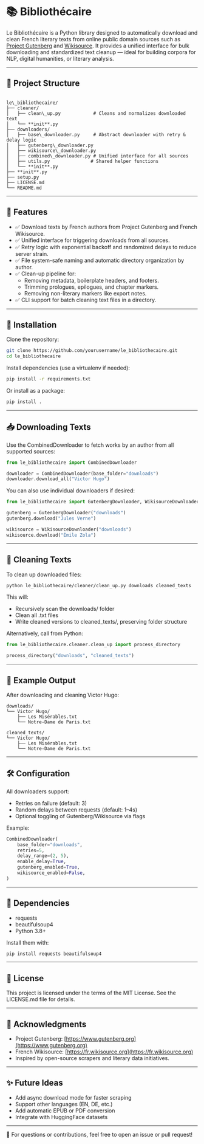 # 📚 Bibliothécaire

Le Bibliothécaire is a Python library designed to automatically download and clean French literary texts from online public domain sources such as [Project Gutenberg](https://www.gutenberg.org) and [Wikisource](https://fr.wikisource.org). It provides a unified interface for bulk downloading and standardized text cleanup — ideal for building corpora for NLP, digital humanities, or literary analysis.

---

## 🧱 Project Structure

```

le\_bibliothecaire/
├── cleaner/
│   ├── clean\_up.py            # Cleans and normalizes downloaded text
│   └── **init**.py
├── downloaders/
│   ├── base\_downloader.py     # Abstract downloader with retry & delay logic
│   ├── gutenberg\_downloader.py
│   ├── wikisource\_downloader.py
│   ├── combined\_downloader.py # Unified interface for all sources
│   ├── utils.py               # Shared helper functions
│   └── **init**.py
├── **init**.py
├── setup.py
├── LICENSE.md
└── README.md

````

---

## 🚀 Features

- ✅ Download texts by French authors from Project Gutenberg and French Wikisource.
- ✅ Unified interface for triggering downloads from all sources.
- ✅ Retry logic with exponential backoff and randomized delays to reduce server strain.
- ✅ File system-safe naming and automatic directory organization by author.
- ✅ Clean-up pipeline for:
  - Removing metadata, boilerplate headers, and footers.
  - Trimming prologues, epilogues, and chapter markers.
  - Removing non-literary markers like export notes.
- ✅ CLI support for batch cleaning text files in a directory.

---

## 🔧 Installation

Clone the repository:

```bash
git clone https://github.com/yourusername/le_bibliothecaire.git
cd le_bibliothecaire
````

Install dependencies (use a virtualenv if needed):

```bash
pip install -r requirements.txt
```

Or install as a package:

```bash
pip install .
```

---

## 📥 Downloading Texts

Use the CombinedDownloader to fetch works by an author from all supported sources:

```python
from le_bibliothecaire import CombinedDownloader

downloader = CombinedDownloader(base_folder="downloads")
downloader.download_all("Victor Hugo")
```

You can also use individual downloaders if desired:

```python
from le_bibliothecaire import GutenbergDownloader, WikisourceDownloader

gutenberg = GutenbergDownloader("downloads")
gutenberg.download("Jules Verne")

wikisource = WikisourceDownloader("downloads")
wikisource.download("Émile Zola")
```

---

## 🧽 Cleaning Texts

To clean up downloaded files:

```bash
python le_bibliothecaire/cleaner/clean_up.py downloads cleaned_texts
```

This will:

* Recursively scan the downloads/ folder
* Clean all .txt files
* Write cleaned versions to cleaned\_texts/, preserving folder structure

Alternatively, call from Python:

```python
from le_bibliothecaire.cleaner.clean_up import process_directory

process_directory("downloads", "cleaned_texts")
```

---

## 🧪 Example Output

After downloading and cleaning Victor Hugo:

```
downloads/
└── Victor Hugo/
    ├── Les Misérables.txt
    └── Notre-Dame de Paris.txt

cleaned_texts/
└── Victor Hugo/
    ├── Les Misérables.txt
    └── Notre-Dame de Paris.txt
```

---

## 🛠 Configuration

All downloaders support:

* Retries on failure (default: 3)
* Random delays between requests (default: 1–4s)
* Optional toggling of Gutenberg/Wikisource via flags

Example:

```python
CombinedDownloader(
    base_folder="downloads",
    retries=5,
    delay_range=(2, 5),
    enable_delay=True,
    gutenberg_enabled=True,
    wikisource_enabled=False,
)
```

---

## 🧱 Dependencies

* requests
* beautifulsoup4
* Python 3.8+

Install them with:

```bash
pip install requests beautifulsoup4
```

---

## 📝 License

This project is licensed under the terms of the MIT License. See the LICENSE.md file for details.

---

## 🙌 Acknowledgments

* Project Gutenberg: [https://www.gutenberg.org](https://www.gutenberg.org)
* French Wikisource: [https://fr.wikisource.org](https://fr.wikisource.org)
* Inspired by open-source scrapers and literary data initiatives.

---

## ✨ Future Ideas

* Add async download mode for faster scraping
* Support other languages (EN, DE, etc.)
* Add automatic EPUB or PDF conversion
* Integrate with HuggingFace datasets

---

📮 For questions or contributions, feel free to open an issue or pull request!
